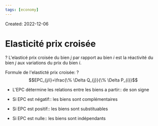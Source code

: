 ```yaml
---
tags: [economy] 
---
```

Created: 2022-12-06

# Elasticité prix croisée
?
L'elasticé prix croisée du bien $j$ par rapport au bien $i$ est la réactivité du bien $j$ aux variations du prix du bien $i$.
<!--SR:!2023-03-15,60,250-->

Formule de l'elasticté prix croisée:
?
$$EPC_{j/i}=\frac{\% \Delta Q_{j}}{\% \Delta P_{i}}$$
<!--SR:!2023-01-19,28,250-->

- L'EPC détermine les relations entre les biens a partir:: de son signe
<!--SR:!2023-02-09,34,210-->
- Si EPC est négatif:: les biens sont complémentaires
<!--SR:!2023-03-06,54,250-->
- Si EPC est positif:: les biens sont substituables
<!--SR:!2023-03-01,52,250-->
- Si EPC est nulle:: les biens sont indépendants
<!--SR:!2023-01-16,26,250-->